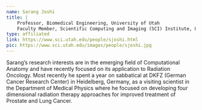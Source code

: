 ```yaml
---
name: Sarang Joshi
title: |
    Professor, Biomedical Engineering, University of Utah
    Faculty Member, Scientific Computing and Imaging (SCI) Institute, University of Utah
type: affiliated
link: https://www.sci.utah.edu/people/sjoshi.html
pic: https://www.sci.utah.edu/images/people/sjoshi.jpg
---
```


Sarang’s research interests are in the emerging field of Computational Anatomy and have recently focused on its application to Radiation Oncology. Most recently he spent a year on sabbatical at DKFZ (German Cancer Research Center) in Heidelberg, Germany, as a visiting scientist in the Department of Medical Physics where he focused on developing four dimensional radiation therapy approaches for improved treatment of Prostate and Lung Cancer.
